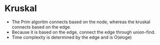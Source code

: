 # Kruskal

* The Prim algoritm connects based on the node, whereas the kruskal connects based on the edge.
* Because it is based on the edge, connect the edge through union-find.
* Time complexity is determined by the edge and is O(eloge)